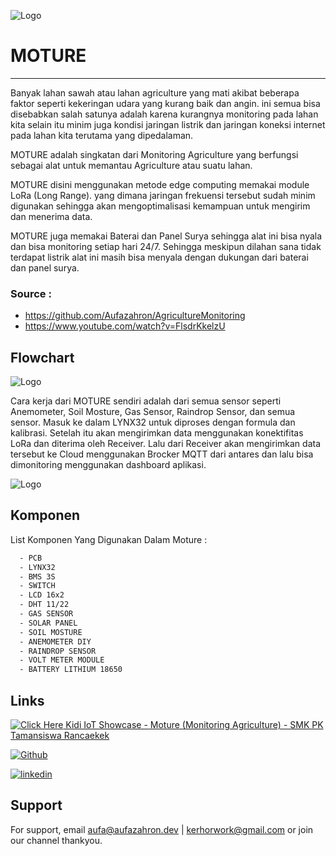 
![Logo](https://cdn.discordapp.com/attachments/953529750905847890/1287784501879246908/MOTURE_2560_x_720_piksel_1.png?ex=66f2ce47&is=66f17cc7&hm=b0b51e6ff8ec0edd8d4dba526d81c79bbd5383bd6fe9f5c618384f7c44c60153&)

# MOTURE
***


Banyak lahan sawah atau lahan agriculture yang mati akibat beberapa faktor seperti kekeringan udara yang kurang baik dan angin. ini semua bisa disebabkan salah satunya adalah karena kurangnya monitoring pada lahan kita selain itu minim juga kondisi jaringan listrik dan jaringan koneksi internet pada lahan kita terutama yang dipedalaman.

MOTURE adalah singkatan dari Monitoring Agriculture yang berfungsi sebagai alat untuk memantau Agriculture atau suatu lahan.

MOTURE disini menggunakan metode edge computing memakai module LoRa (Long Range). yang dimana jaringan frekuensi tersebut sudah minim digunakan sehingga akan mengoptimalisasi kemampuan untuk mengirim dan menerima data.

MOTURE juga memakai Baterai dan Panel Surya sehingga alat ini bisa nyala dan bisa monitoring setiap hari 24/7. Sehingga meskipun dilahan sana tidak terdapat listrik alat ini masih bisa menyala dengan dukungan dari baterai dan panel surya.




### Source : 
- https://github.com/Aufazahron/AgricultureMonitoring
- https://www.youtube.com/watch?v=FlsdrKkelzU
## Flowchart
![Logo](https://cdn.discordapp.com/attachments/953529750905847890/1287785514971304026/Beige_Corporate_Business_Plan_Infographic_Presentation.jpg?ex=66f2cf38&is=66f17db8&hm=4f34fd3c41b198ff314b591f1a512010e0e8096ea67d4d97a23a0a474649cb42&)


Cara kerja dari MOTURE sendiri adalah dari semua sensor seperti Anemometer, Soil Mosture, Gas Sensor, Raindrop Sensor, dan semua sensor. Masuk ke dalam LYNX32 untuk diproses dengan formula dan kalibrasi. Setelah itu akan mengirimkan data menggunakan konektifitas LoRa dan diterima oleh Receiver. Lalu dari Receiver akan mengirimkan data tersebut ke Cloud menggunakan Brocker MQTT dari antares dan lalu bisa dimonitoring menggunakan dashboard aplikasi.

![Logo](https://i.ibb.co.com/DMnJ5h7/Screenshot-2024-09-23-212009.png)


## Komponen

List Komponen Yang Digunakan Dalam Moture :

```bash
  - PCB
  - LYNX32
  - BMS 3S
  - SWITCH
  - LCD 16x2
  - DHT 11/22
  - GAS SENSOR 
  - SOLAR PANEL
  - SOIL MOSTURE
  - ANEMOMETER DIY
  - RAINDROP SENSOR
  - VOLT METER MODULE
  - BATTERY LITHIUM 18650
```
    
## Links

[![Click Here](https://cdn.discordapp.com/attachments/953529750905847890/1287790928668659712/14_Days_In_Japan.png?ex=66f2d443&is=66f182c3&hm=899ecc5a529bfbbae7443e29447fccc9bf9da07da50e7610088d3d5ad6b438ae) Kidi IoT Showcase - Moture (Monitoring Agriculture) - SMK PK Tamansiswa Rancaekek](https://www.youtube.com/watch?v=FlsdrKkelzU)

[![Github](https://img.shields.io/badge/my_portfolio-000?style=for-the-badge&logo=ko-fi&logoColor=white)](https://github.com/aufazahron)

[![linkedin](https://img.shields.io/badge/linkedin-0A66C2?style=for-the-badge&logo=linkedin&logoColor=white)](https://www.linkedin.com/in/aufazahron/)



## Support

For support, email aufa@aufazahron.dev | kerhorwork@gmail.com or join our channel thankyou.


